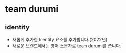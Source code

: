 # team durumi

## identity
- 새롭게 추가한 Identity 요소를 추가합니다.(2022년)
- 새로운 브랜드에서는 영어 소문자로 team durumi를 씁니다.